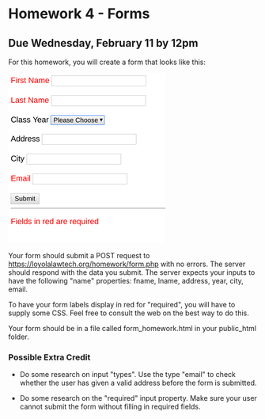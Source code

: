 # Homework 4 - Forms 

## Due Wednesday, February 11 by 12pm

For this homework, you will create a form that looks like this:

![form view 2](form.png)


Your form should submit a POST request to 
https://loyolalawtech.org/homework/form.php with no errors.  The server should 
respond with the data you submit. The server expects your inputs to have the 
following "name" properties: fname, lname, address, year, city, email.

To have your form labels display in red for "required", you will have to supply
some CSS. Feel free to consult the web on the best way to do this.

Your form should be in a file called form_homework.html in your public_html 
folder.

### Possible Extra Credit

* Do some research on input "types". Use the type "email" to check whether
the user has given a valid address before the form is submitted.

* Do some research on the "required" input property. Make sure your user cannot
submit the form without filling in required fields.
